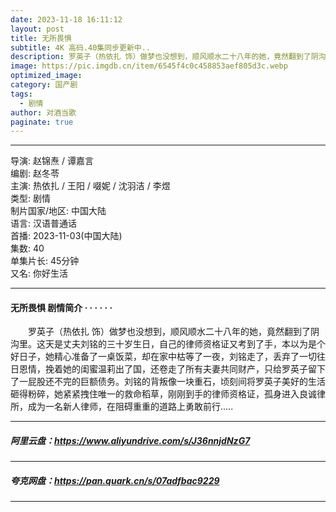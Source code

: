 ```yaml
---
date: 2023-11-18 16:11:12
layout: post
title: 无所畏惧
subtitle: 4K 高码.40集同步更新中..
description: 罗英子（热依扎 饰）做梦也没想到，顺风顺水二十八年的她，竟然翻到了阴沟里。这天是丈夫刘铭的三十岁生日，自己的律师资格证又考到了手，本以为是个好日子，她精心准备了一桌饭菜，却在家中枯等了一夜...
image: https://pic.imgdb.cn/item/6545f4c0c458853aef805d3c.webp
optimized_image: 
category: 国产剧
tags:
  - 剧情
author: 对酒当歌
paginate: true
---
```


---

导演: 赵锦焘 / 谭嘉言  
编剧: 赵冬苓  
主演: 热依扎 / 王阳 / 啜妮 / 沈羽洁 / 李煜  
类型: 剧情  
制片国家/地区: 中国大陆  
语言: 汉语普通话  
首播: 2023-11-03(中国大陆)  
集数: 40  
单集片长: 45分钟  
又名: 你好生活  

---

#### 无所畏惧 剧情简介 · · · · · ·

　　罗英子（热依扎 饰）做梦也没想到，顺风顺水二十八年的她，竟然翻到了阴沟里。这天是丈夫刘铭的三十岁生日，自己的律师资格证又考到了手，本以为是个好日子，她精心准备了一桌饭菜，却在家中枯等了一夜，刘铭走了，丢弃了一切往日恩情，挽着她的闺蜜温莉出了国，还卷走了所有夫妻共同财产，只给罗英子留下了一屁股还不完的巨额债务。刘铭的背叛像一块重石，顷刻间将罗英子美好的生活砸得粉碎，她紧紧拽住唯一的救命稻草，刚刚到手的律师资格证，孤身进入良诚律所，成为一名新人律师，在阻碍重重的道路上勇敢前行.....

---

##### 阿里云盘：<https://www.aliyundrive.com/s/J36nnjdNzG7>

---

##### 夸克网盘：<https://pan.quark.cn/s/07adfbac9229>

---
